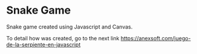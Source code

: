 # Snake Game
Snake game created using Javascript and Canvas.

To detail how was created, go to the next link
https://anexsoft.com/juego-de-la-serpiente-en-javascript
